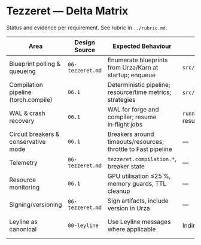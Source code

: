 # Tezzeret — Delta Matrix

Status and evidence per requirement. See rubric in `../rubric.md`.

| Area | Design Source | Expected Behaviour | Prototype Evidence | Status | Severity | Notes |
| --- | --- | --- | --- | --- | --- | --- |
| Blueprint polling & queueing | `06-tezzeret.md` | Enumerate blueprints from Urza/Karn at startup; enqueue | `src/esper/tezzeret/runner.py::TezzeretForge._discover_jobs()` | Implemented | Should‑have | Enumerates Karn; no periodic refresh. |
| Compilation pipeline (torch.compile) | `06.1` | Deterministic pipeline; resource/time metrics; strategies | `src/esper/tezzeret/compiler.py` (stub save of nn.Module) | Missing | Must‑have | No torch.compile, no metrics/strategies. |
| WAL & crash recovery | `06.1` | WAL for forge and compiler; resume in‑flight jobs | `runner.py` WAL for pending; `compiler.py` WAL per job; tests resume | Partially Implemented | Must‑have | JSON WAL; no CRC/O_DSYNC; minimal.
| Circuit breakers & conservative mode | `06.1` | Breakers around timeouts/resources; throttle to Fast pipeline | — | Missing | Must‑have | Not implemented. |
| Telemetry | `06-tezzeret.md` | `tezzeret.compilation.*`, breaker state | — | Missing | Should‑have | No Oona/Nissa integration. |
| Resource monitoring | `06.1` | GPU utilisation ≤25 %, memory guards, TTL cleanup | — | Missing | Should‑have | Not present. |
| Signing/versioning | `06-tezzeret.md` | Sign artifacts, include version in Urza | — | Missing | Nice‑to‑have | Not present. |
| Leyline as canonical | `00-leyline` | Use Leyline messages where applicable | Indirect; uses Karn (Leyline descriptors) | Implemented | Must‑have | Descriptor inputs align to Leyline via Karn. |

